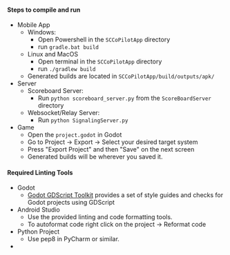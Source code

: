 #### Steps to compile and run

* Mobile App
  * Windows:
    * Open Powershell in the `SCCoPilotApp` directory
    * run `gradle.bat build`
  * Linux and MacOS
    * Open terminal in the `SCCoPilotApp` directory
    * run `./gradlew build`
  * Generated builds are located in `SCCoPilotApp/build/outputs/apk/`
* Server
  * Scoreboard Server:
    * Run `python scoreboard_server.py` from the `ScoreBoardServer` directory
  * Websocket/Relay Server:
    * Run `python SignalingServer.py`
* Game
  * Open the `project.godot` in Godot
  * Go to Project -> Export -> Select your desired target system
  * Press "Export Project" and then "Save" on the next screen
  * Generated builds will be wherever you saved it.

#### Required Linting Tools

* Godot
  * [Godot GDScript Toolkit](https://github.com/Scony/godot-gdscript-toolkit/issues) provides a set of style guides and checks for Godot projects using GDScript
* Android Studio
  * Use the provided linting and code formatting tools.
  * To autoformat code right click on the project -> Reformat code
* Python Project
  * Use pep8 in PyCharm or similar.
* 
